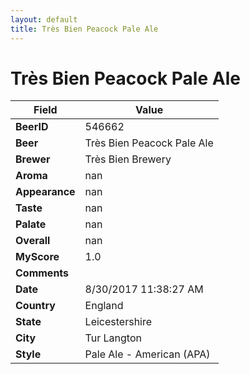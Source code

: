 ```yaml
---
layout: default
title: Très Bien Peacock Pale Ale
---
```


# Très Bien Peacock Pale Ale

| Field         | Value     |
|---------------|-----------|
| **BeerID** | 546662 |
| **Beer** | Très Bien Peacock Pale Ale |
| **Brewer** | Très Bien Brewery |
| **Aroma** | nan |
| **Appearance** | nan |
| **Taste** | nan |
| **Palate** | nan |
| **Overall** | nan |
| **MyScore** | 1.0 |
| **Comments** |   |
| **Date** | 8/30/2017 11:38:27 AM |
| **Country** | England |
| **State** | Leicestershire |
| **City** | Tur Langton |
| **Style** | Pale Ale - American (APA) |
